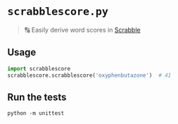# `scrabblescore.py`
> :capital_abcd: Easily derive word scores in [Scrabble](https://en.wikipedia.org/wiki/Scrabble)

## Usage

```python
import scrabblescore
scrabblescore.scrabblescore('oxyphenbutazone')  # 41
```

## Run the tests

```shell
python -m unittest
```
